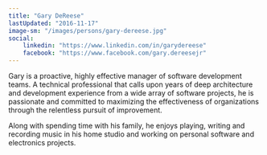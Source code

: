 ```yaml
---
title: "Gary DeReese"
lastUpdated: "2016-11-17"
image-sm: "/images/persons/gary-dereese.jpg"
social:
    linkedin: "https://www.linkedin.com/in/garydereese"
    facebook: "https://www.facebook.com/gary.dereesejr"    
---
```

Gary is a proactive, highly effective manager of software development teams. 
A technical professional that calls upon years of deep architecture and development 
experience from a wide array of software projects, he is passionate and committed 
to maximizing the effectiveness of organizations through the relentless 
pursuit of improvement.

Along with spending time with his family, he enjoys playing, writing and 
recording music in his home studio and working on personal software and 
electronics projects.

